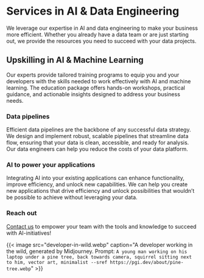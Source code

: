 # Services in AI & Data Engineering


We leverage our expertise in AI and data engineering to make your business more efficient. Whether you already have a data team or are just starting out, we provide the resources you need to succeed with your data projects.

## Upskilling in AI & Machine Learning

Our experts provide tailored training programs to equip you and your developers with the skills needed to work effectively with AI and machine learning. The education package offers hands-on workshops, practical guidance, and actionable insights designed to address your business needs.

### Data pipelines

Efficient data pipelines are the backbone of any successful data strategy. We design and implement robust, scalable pipelines that streamline data flow, ensuring that your data is clean, accessible, and ready for analysis. Our data engineers can help you reduce the costs of your data platform.

### AI to power your applications

Integrating AI into your existing applications can enhance functionality, improve efficiency, and unlock new capabilities. We can help you create new applications that drive efficiency and unlock possibilities that wouldn’t be possible to achieve without leveraging your data.

### Reach out 
[Contact us](/) to empower your team with the tools and knowledge to succeed with AI-initiatives!


{{< image src="developer-in-wild.webp" caption="A developer working in the wild, generated by Midjourney. Prompt: `A young man working on his laptop under a pine tree, back towards camera, squirrel sitting next to him, vector art, minimalist --sref https://pgi.dev/about/pine-tree.webp`" >}}

